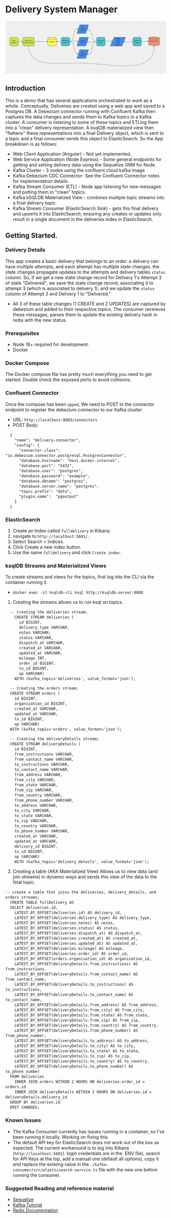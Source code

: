 # Delivery System Manager

![Delivery Flow](delivery-flow.png)

## Introduction

This is a demo that has several applications orchestrated to work as a whole. Conceptually, Deliveries are created using a web app and saved to a Postgres DB. A Debezium connector running with Confluent Kafka then captures the data changes and sends them to Kafka topics in a Kafka cluster. A consumer is listening to some of these topics and ETLing them into a "clean" delivery representation. A ksqlDB materialized view then "flattens" these representations into a final Delivery object, which is sent to a topic and a final consumer sends this object to ElasticSearch. So the App breakdown is as follows:

- Web Client Application (Angular) - Not yet implemented.
- Web Service Application (Node Express) - Some general endpoints for getting and setting delivery data using the Sequelize ORM for Node.
- Kafka Cluster - 3 nodes using the confluent cloud kafka image
- Kafka Debezium CDC Connector- See the Confluent Connector notes for implementation details.
- Kafka Stream Consumer (ETL) - Node app listening for new messages and putting them in "clean" topics.
- Kafka kSQLDB Materialized View - combines multiple topic streams into a final delivery topic.
- Kafka Stream Consumer (ElasticSearch Sink) - gets this final delivery and upserts it into ElasticSearch, ensuring any creates or updates only result in a single document in the deliveries index in ElasticSearch.

## Getting Started.

### Delivery Details

This app creates a basic delivery that belongs to an order. a delivery can have multiple attempts, and each attempt has multiple state changes. the state changes propagate updates to the attempts and delivery tables `status` column. So, if we get a new state change record for Delivery 1's Attempt 3 of state "Delivered", we save the state change record, associating it to attempt 3 (which is associated to delivery 1), and we update the `status` column of Attempt 3 and Delivery 1 to "Delivered."

- All 3 of these table changes (1 CREATE and 2 UPDATES) are captured by debezium and added to their respective topics. The consumer receieves these messages, parses them to update the existing delivery hash in redis with the new status.

### Prerequisites

- Node 18+ required for development.
- Docker

### Docker Compose

The Docker compose file has pretty much everything you need to get started. Double check the exposed ports to avoid collisions.

### Confluent Connector

Once the compose has been `upped`, We need to POST to the connector endpoint to register the debezium connector to our Kafka cluster.

- URL:
  `http://localhost:8083/connectors`
- POST Body:

```
  {
    "name": "delivery-connector",
    "config": {
      "connector.class": "io.debezium.connector.postgresql.PostgresConnector",
      "database.hostname": "host.docker.internal",
      "database.port": "5432",
      "database.user": "postgres",
      "database.password": "example",
      "database.dbname": "postgres",
      "database.server.name": "postgres",
      "topic.prefix": "data",
      "plugin.name":  "pgoutput"
    }
  }
```

### ElasticSearch

1. Create an Index called `fulldelivery` in Kibana.
2. navigate to `http://localhost:5601/`.
3. Select Search > Indices.
4. Click Create a new index button.
5. Use the name `fulldelivery` and click `Create index`.

### ksqlDB Streams and Materialized Views

To create streams and views for the topics, first log into the CLI via the container running it.

- `docker exec -it ksqldb-cli ksql http://ksqldb-server:8088`

1. Creating the streams allows us to run ksql on topics.

```
  -- Creating the deliveries stream;
    CREATE STREAM deliveries (
      id BIGINT,
      delivery_type VARCHAR,
      notes VARCHAR,
      status VARCHAR,
      dispatch_at VARCHAR,
      created_at VARCHAR,
      updated_at VARCHAR,
      mileage INT,
      order_id BIGINT,
      tx_id BIGINT,
      op VARCHAR)
    WITH (kafka_topic='deliveries', value_format='json');
```

```
  -- Creating the orders stream;
  CREATE STREAM orders (
    id BIGINT,
    organization_id BIGINT,
    created_at VARCHAR,
    updated_at VARCHAR,
    tx_id BIGINT,
    op VARCHAR)
  WITH (kafka_topic='orders', value_format='json');
```

```
  -- Creating the deliveryDetails stream;
  CREATE STREAM deliveryDetails (
    id BIGINT,
    from_instructions VARCHAR,
    from_contact_name VARCHAR,
    to_instructions VARCHAR,
    to_contact_name VARCHAR,
    from_address VARCHAR,
    from_city VARCHAR,
    from_state VARCHAR,
    from_zip VARCHAR,
    from_country VARCHAR,
    from_phone_number VARCHAR,
    to_address VARCHAR,
    to_city VARCHAR,
    to_state VARCHAR,
    to_zip VARCHAR,
    to_country VARCHAR,
    to_phone_number VARCHAR,
    created_at VARCHAR,
    updated_at VARCHAR,
    delivery_id BIGINT,
    tx_id BIGINT,
    op VARCHAR)
    WITH (kafka_topic='delivery_details', value_format='json');
```

2. Creating a table (AKA Materialized View) Allows us to view data (and join streams) in dynamic ways and sends this view of the data to the final topic.

```
-- create a table that joins the deliveries, delivery_details, and orders streams;
  CREATE TABLE fullDelivery AS
  SELECT deliveries.id,
    LATEST_BY_OFFSET(deliveries.id) AS delivery_id,
    LATEST_BY_OFFSET(deliveries.delivery_type) AS delivery_type,
    LATEST_BY_OFFSET(deliveries.notes) AS notes,
    LATEST_BY_OFFSET(deliveries.status) AS status,
    LATEST_BY_OFFSET(deliveries.dispatch_at) AS dispatch_at,
    LATEST_BY_OFFSET(deliveries.created_at) AS created_at,
    LATEST_BY_OFFSET(deliveries.updated_at) AS updated_at,
    LATEST_BY_OFFSET(deliveries.mileage) AS mileage,
    LATEST_BY_OFFSET(deliveries.order_id) AS order_id,
    LATEST_BY_OFFSET(orders.organization_id) AS organization_id,
    LATEST_BY_OFFSET(deliveryDetails.from_instructions) AS from_instructions,
    LATEST_BY_OFFSET(deliveryDetails.from_contact_name) AS from_contact_name,
    LATEST_BY_OFFSET(deliveryDetails.to_instructions) AS to_instructions,
    LATEST_BY_OFFSET(deliveryDetails.to_contact_name) AS to_contact_name,
    LATEST_BY_OFFSET(deliveryDetails.from_address) AS from_address,
    LATEST_BY_OFFSET(deliveryDetails.from_city) AS from_city,
    LATEST_BY_OFFSET(deliveryDetails.from_state) AS from_state,
    LATEST_BY_OFFSET(deliveryDetails.from_zip) AS from_zip,
    LATEST_BY_OFFSET(deliveryDetails.from_country) AS from_country,
    LATEST_BY_OFFSET(deliveryDetails.from_phone_number) AS from_phone_number,
    LATEST_BY_OFFSET(deliveryDetails.to_address) AS to_address,
    LATEST_BY_OFFSET(deliveryDetails.to_city) AS to_city,
    LATEST_BY_OFFSET(deliveryDetails.to_state) AS to_state,
    LATEST_BY_OFFSET(deliveryDetails.to_zip) AS to_zip,
    LATEST_BY_OFFSET(deliveryDetails.to_country) AS to_country,
    LATEST_BY_OFFSET(deliveryDetails.to_phone_number) AS to_phone_number
  FROM deliveries
    INNER JOIN orders WITHIN 2 HOURS ON deliveries.order_id = orders.id
    INNER JOIN deliveryDetails WITHIN 2 HOURS ON deliveries.id = deliveryDetails.delivery_id
  GROUP BY deliveries.id
  EMIT CHANGES;
```

### Known Issues

- The Kafka Consumer currently has issues running in a container, so I've been running it locally. Working on fixing this.
- The default API key for ElasticSearch does not work out of the box as expected. The current workaround is to log into Kibana (`http://localhost:5601`). login credentials are in the .ENV file), search for API Keys at the top, add a manual one (default all options), copy it and replace the existing value in the `./kafka-consumer/src/elasticsearch-service.ts` file with the new one before running the consumer.

### Suggested Reading and reference material

- [Sequelize](https://sequelize.org/)
- [Kafka Tutorial](https://medium.com/@parasharprasoon.950/how-to-set-up-cdc-with-kafka-debezium-and-postgres-70a907b8ca20)
- [Redis Documentation](https://redis.io/docs/latest/develop/)
